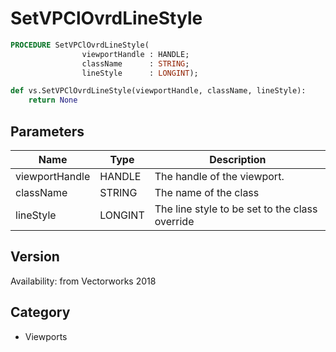 # SetVPClOvrdLineStyle

```pascal
PROCEDURE SetVPClOvrdLineStyle(
				viewportHandle : HANDLE;
				className      : STRING;
				lineStyle      : LONGINT);
```

```python
def vs.SetVPClOvrdLineStyle(viewportHandle, className, lineStyle):
    return None
```

## Parameters
|Name|Type|Description|
|---|---|---|
|viewportHandle|HANDLE|The handle of the viewport.|
|className|STRING|The name of the class|
|lineStyle|LONGINT|The line style to be set to the class override|

## Version
Availability: from Vectorworks 2018

## Category
* Viewports

